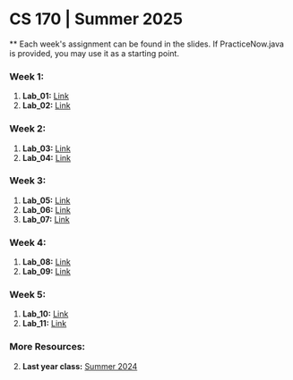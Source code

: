 
# CS 170 | Summer 2025

** Each week's assignment can be found in the slides. If PracticeNow.java is provided, you may use it as a starting point.

### Week 1:

1. **Lab_01:** [Link](Lab_01)
1. **Lab_02:** [Link](Lab_02)

### Week 2:

1. **Lab_03:** [Link](Lab_03)
1. **Lab_04:** [Link](Lab_04)

### Week 3:

1. **Lab_05:** [Link](Lab_05)
1. **Lab_06:** [Link](Lab_06)
1. **Lab_07:** [Link](Lab_07)

### Week 4:

1. **Lab_08:** [Link](Lab_08)
1. **Lab_09:** [Link](Lab_09)

### Week 5:

1. **Lab_10:** [Link](Lab_10)
1. **Lab_11:** [Link](Lab_11)


### More Resources:

2. **Last year class:** [Summer 2024](https://github.com/amirih/summer2024-cs170-lab)

